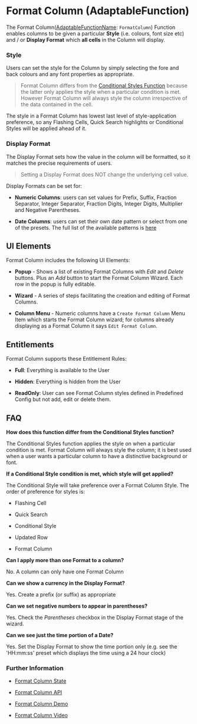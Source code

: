 # Format Column (AdaptableFunction)

The Format Column([AdaptableFunctionName](https://api.adaptabletools.com/modules/_src_predefinedconfig_common_types_.html#adaptablefunctionname): `FormatColumn`) Function enables columns to be given a particular **Style** (i.e. colours, font size etc) and / or **Display Format** which **all cells** in the Column will display.

### Style

Users can set the style for the Column by simply selecting the fore and back colours and any font properties as appropriate.

> Format Column differs from the [Conditional Styles Function](./conditional-style-function.md) because the latter only applies the style when a particular condition is met.  However Format Column will always style the column irrespective of the data contained in the cell.

The style in a Format Column has lowest last level of style-application preference, so any Flashing Cells, Quick Search highlights or Conditional Styles will be applied ahead of it.


### Display Format

The Display Format sets how the value in the column will be formatted, so it matches the precise requirements of users.  

> Setting a Display Format does NOT change the underlying cell value.

Display Formats can be set for:

- **Numeric Columns**:  users can set values for Prefix, Suffix, Fraction Separator, Integer Separator, Fraction Digits, Integer Digits, Multiplier and Negative Parentheses.

- **Date Columns**: users can set their own date pattern or select from one of the presets.  The full list of the available patterns is [here](https://www.unicode.org/reports/tr35/tr35-dates.html#Date_Field_Symbol_Table)


## UI Elements
Format Column includes the following UI Elements:

- **Popup** - Shows a list of existing Format Columns with *Edit* and *Delete* buttons.  Plus an *Add* button to start the Format Column Wizard.  Each row in the popup is fully editable. 

- **Wizard** - A series of steps facilitating the creation and editing of Format Columns.

- **Column Menu** - Numeric columns have a `Create Format Column` Menu Item which starts the Format Column wizard; for columns already displaying as a Format Column it says `Edit Format Column`.


## Entitlements
Format Column supports these Entitlement Rules:

- **Full**: Everything is available to the User

- **Hidden**: Everything is hidden from the User

- **ReadOnly**: User can see Format Column styles defined in Predefined Config but not add, edit or delete them.

## FAQ

**How does this function differ from the Conditional Styles function?**

The Conditional Styles function applies the style on when a particular condition is met.  Format Column will always style the column; it is best used when a user wants a particular column to have a distinctive background or font.

**If a Conditional Style condition is met, which style will get applied?**

The Conditional Style will take preference over a Format Column Style.  The order of preference for styles is:

- Flashing Cell

- Quick Search

- Conditional Style

- Updated Row

- Format Column

**Can I apply more than one Format to a column?**

No. A column can only have one Format Column

**Can we show a currency in the Display Format?**

Yes. Create a prefix (or suffix) as appropriate

**Can we set negative numbers to appear in parentheses?**

Yes. Check the *Parentheses* checkbox in the Display Format stage of the wizard.

**Can we see just the time portion of a Date?**

Yes. Set the Display Format to show the time portion only (e.g. see the 'HH:mm:ss' preset which displays the time using a 24 hour clock)


### Further Information

- [Format Column State](https://api.adaptabletools.com/interfaces/_src_predefinedconfig_formatcolumnstate_.formatcolumnstate.html)

- [Format Column API](https://api.adaptabletools.com/interfaces/_src_api_formatcolumnapi_.formatcolumnapi.html)

- [Format Column Demo](https://demo.adaptabletools.com/style/aggridformatcolumndemo)

- [Format Column Video](https://youtu.be/tYTGQ1ufhbc)
